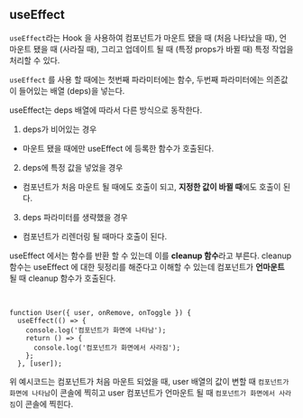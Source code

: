 ## useEffect

`useEffect`라는 Hook 을 사용하여 컴포넌트가 마운트 됐을 때 (처음 나타났을 때), 언마운트 됐을 때 (사라질 때), 그리고 업데이트 될 때 (특정 props가 바뀔 때) 특정 작업을 처리할 수 있다.

`useEffect` 를 사용 할 때에는 첫번째 파라미터에는 함수, 두번째 파라미터에는 의존값이 들어있는 배열 (deps)을 넣는다.

useEffect는 deps 배열에 따라서 다른 방식으로 동작한다.

1.  deps가 비어있는 경우

- 마운트 됐을 때에만 useEffect 에 등록한 함수가 호출된다.

2. deps에 특정 값을 넣었을 경우

- 컴포넌트가 처음 마운트 될 때에도 호출이 되고, **지정한 값이 바뀔 때**에도 호출이 된다.

3. deps 파라미터를 생략했을 경우

- 컴포넌트가 리렌더링 될 때마다 호출이 된다.

useEffect 에서는 함수를 반환 할 수 있는데 이를 **cleanup 함수**라고 부른다.
cleanup 함수는 useEffect 에 대한 뒷정리를 해준다고 이해할 수 있는데 컴포넌트가 **언마운트** 될 때 cleanup 함수가 호출된다.

<br />

```JS
function User({ user, onRemove, onToggle }) {
  useEffect(() => {
    console.log('컴포넌트가 화면에 나타남');
    return () => {
      console.log('컴포넌트가 화면에서 사라짐');
    };
  }, [user]);
```

위 예시코드는 컴포넌트가 처음 마운트 되었을 때, user 배열의 값이 변할 때 `컴포넌트가 화면에 나타남`이 콘솔에 찍히고 user 컴포넌트가 언마운트 될 때 `컴포넌트가 화면에서 사라짐`이 콘솔에 찍힌다.
